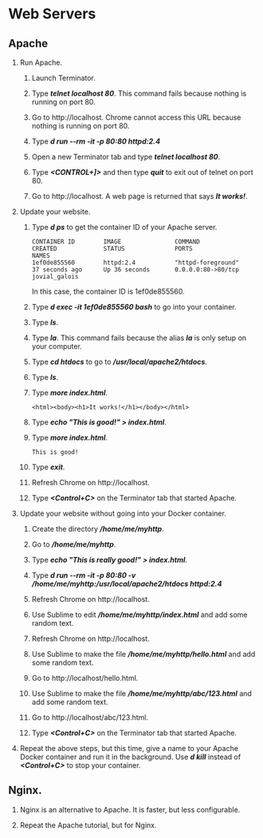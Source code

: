 # Web Servers

## Apache

1. Run Apache.

	1. Launch Terminator.

	1. Type ***telnet localhost 80***. This command fails because nothing is running on port 80.

	1. Go to http://localhost. Chrome cannot access this URL because nothing is running on port 80.

	1. Type ***d run --rm -it -p 80:80 httpd:2.4***

	1. Open a new Terminator tab and type ***telnet localhost 80***.

	1. Type ***<CONTROL+]>*** and then type ***quit*** to exit out of telnet on port 80.

	1. Go to http://localhost. A web page is returned that says ***It works!***.

1. Update your website.

	1. Type ***d ps*** to get the container ID of your Apache server.

		```
		CONTAINER ID        IMAGE               COMMAND                  CREATED             STATUS              PORTS                               NAMES
		1ef0de855560        httpd:2.4           "httpd-foreground"       37 seconds ago      Up 36 seconds       0.0.0.0:80->80/tcp                  jovial_galois
		```

		In this case, the container ID is 1ef0de855560.

	1. Type ***d exec -it 1ef0de855560 bash*** to go into your container.

	1. Type ***ls***.

	1. Type ***la***. This command fails because the alias ***la*** is only setup on your computer.

	1. Type ***cd htdocs*** to go to ***/usr/local/apache2/htdocs***.

	1. Type ***ls***.

	1. Type ***more index.html***.

		```
		<html><body><h1>It works!</h1></body></html>
		```

	1. Type ***echo "This is good!" > index.html***.

	1. Type ***more index.html***.	

		```
		This is good!
		```

	1. Type ***exit***.	

	1. Refresh Chrome on http://localhost.

	1. Type ***<Control+C>*** on the Terminator tab that started Apache.

1. Update your website without going into your Docker container.

	1. Create the directory ***/home/me/myhttp***.

	1. Go to ***/home/me/myhttp***.

	1. Type ***echo "This is really good!" > index.html***.

	1. Type ***d run --rm -it -p 80:80 -v /home/me/myhttp:/usr/local/apache2/htdocs httpd:2.4***

	1. Refresh Chrome on http://localhost.

	1. Use Sublime to edit ***/home/me/myhttp/index.html*** and add some random text.

	1. Refresh Chrome on http://localhost.

	1. Use Sublime to make the file ***/home/me/myhttp/hello.html*** and add some random text.

	1. Go to http://localhost/hello.html.

	1. Use Sublime to make the file ***/home/me/myhttp/abc/123.html*** and add some random text.

	1. Go to http://localhost/abc/123.html.

	1. Type ***<Control+C>*** on the Terminator tab that started Apache.

1. Repeat the above steps, but this time, give a name to your Apache Docker container and run it in the background. Use ***d kill*** instead of ***<Control+C>*** to stop your container.

## Nginx.

1. Nginx is an alternative to Apache. It is faster, but less configurable.

1. Repeat the Apache tutorial, but for Nginx.